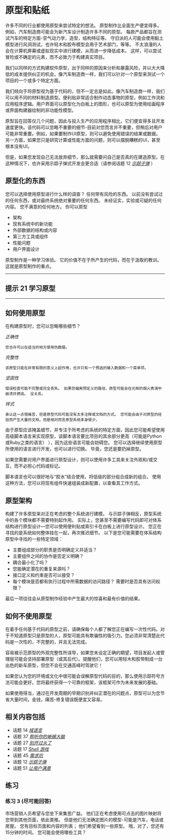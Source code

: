 # 原型和贴纸
<!-- 2020.03.14 -->

许多不同的行业都使用原型来尝试特定的想法。 原型制作比全面生产便宜得多。 例如，汽车制造商可能会为新汽车设计制造许多不同的原型。 每款产品都旨在测试汽车的特定方面-空气动力学，造型，结构特征等。 守旧派的人可能会使用黏土模型进行风洞测试，也许轻木和胶布模型会用于艺术部门，等等。 不太浪漫的人会在计算机屏幕或虚拟现实中进行建模，从而进一步降低成本。 这样，可以尝试冒险或不确定的元素，而不必致力于构建真实项目。

我们以同样的方式构建软件原型，出于同样的原因来分析和暴露风险，并以大大降低的成本提供纠正的机会。像汽车制造商一样，我们可以针对一个原型来测试一个项目的一个或多个特定方面。

我们倾向于将原型视为基于代码的，但不一定总是如此。像汽车制造商一样，我们可以用不同的材料制造原型。便利贴非常适合制作动态事物的原型，例如工作流和应用程序逻辑。用户界面可以原型化为白板上的图形，也可以原型为使用绘画程序或界面构建器绘制的非功能性模型。

原型旨在回答仅几个问题，因此与投入生产的应用程序相比，它们便宜得多且开发速度更快。该代码可以忽略不重要的细节-目前对您而言并不重要，但稍后对用户可能非常重要。例如，如果要制作UI原型，则可以避免使用错误的结果或数据。另一方面，如果您只是研究计算或性能方面的问题，则可以摆脱糟糕的UI，甚至根本没有UI。

但是，如果您发现自己无法放弃细节，那么就需要问自己是否真的在建造原型。在这种情况下，也许采用示踪子弹式开发会更合适（请参阅话题 12 [_示踪子弹_](./示踪子弹.md) ）

## 原型化的东西

您可以选择使用原型进行什么样的调查？ 任何带有风险的东西。 以前没有尝试过的任何东西，或对最终系统绝对重要的任何东西。 未经证实，实验或可疑的任何内容。 您不满意的任何地方。 你可以原型

- 架构
- 现有系统中的新功能
- 外部数据的结构或内容
- 第三方工具或组件
- 性能问题
- 用户界面设计

原型制作是一种学习体验。 它的价值不在于所产生的代码，而在于汲取的教训。 这就是原型制作的重点。


---
## 提示 21 学习原型
---

## 如何使用原型

在构建原型时，您可以忽略哪些细节？

  _正确性_

    您也许可以在适当的地方使用伪数据。

  _完整性_

    该原型只能在非常有限的意义上起作用，也许只有一个预选的输入数据和一个菜单项。

  _坚固性_

    错误检查可能不完整或完全丢失。 如果您偏离预定义的路径，原型可能会在光辉的烟火表演中崩溃并燃烧。 没关系。

  _样式_

    承认这一点很痛苦，但是原型代码可能没有太多注释或文档的方式。 您可能会由于对原型的经验而产生大量的文档，但是相对而言原型系统本身很少。

由于原型应该掩盖细节，并专注于所考虑的系统的特定方面，因此您可能希望使用高级脚本语言来实现原型，该脚本语言要比项目的其余部分更高（可能是Python或Ruby之类的语言） ），因为这些语言可能会妨碍您。 您可以选择继续使用原型所使用的语言进行开发，也可以进行切换。 毕竟，您还是要扔掉原型。

如果您需要对用户界面进行原型设计，则可以使用许多工具来关注外观和/或交互，而不必担心代码或标记。

脚本语言也可以很好地与“胶水”结合使用，将低级的部分组合成新的组合。 使用这种方法，您可以将现有组件快速组装成新配置，以查看其工作方式。

## 原型架构

构建了许多原型来对正在考虑的整个系统进行建模。 与示踪子弹相反，原型系统中的各个模块都不需要特别起作用。 实际上，您甚至不需要编写代码即可对体系结构进行原型设计—您可以使用便利贴或索引卡在白板上进行原型设计。 您正在寻找的是系统如何整体挂在一起，再次推迟细节。 以下是您可能需要在体系结构原型中寻找的一些特定领域：

- 主要组成部分的职责是否明确定义并适当？
- 主要组件之间的协作是否定义明确？
- 耦合最小化了吗？
- 您能确定潜在的重复来源吗？
- 接口定义和约束是否可以接受？
- 每个模块是否都有执行过程中所需数据的访问路径？ 需要时是否具有访问权限？

最后一项往往会从原型制作经验中产生最大的惊喜和最有价值的结果。

## 如何不使用原型

在着手任何基于代码的原型之前，请确保每个人都了解您正在编写一次性代码。对于不知道原型只是原型的人，原型可能具有欺骗性的吸引力。您必须非常清楚此代码是一次性的，不完整的，并且无法完成。

容易被示范原型的外观完整性所误导，如果您未设定正确的期望，项目发起人或管理层可能会坚持部署原型（或其后代）。提醒他们，您可以用轻木和胶带制成一台出色的新车原型，但您不会在交通高峰时驾驶它！

如果您认为您的环境或文化中很可能会误解原型代码的目的，那么使用示踪符号方法可能会更好。您将最终获得一个可靠的框架，该框架可作为未来发展的基础。

如果使用得当，通过在开发周期的早期识别并纠正潜在的问题点，原型可以为您节省大量时间，金钱，痛苦-修复错误既便宜又容易。

## 相关内容包括

- 话题 14 [_域语言_](./域语言.md)
- 话题 37 [_聆听你的蜥蜴大脑_](../Chapter7/聆听你的蜥蜴大脑.md)
- 话题 27 [_别开过头了_](../Chapter4/别开过头了.md)
- 话题 17 [_Shell 游戏_](../Chapter3/shell.md)
- 话题 45 [_需求坑_](../Chapter8/需求坑.md)
- 话题 12 [_示踪子弹_](./示踪子弹.md)
- 话题 51 [_让用户满意_](../Chapter9/让用户满意.md)

## 练习
### 练习 3 (尽可能回答)

市场营销人员希望与您坐下来集思广益。 他们正在考虑使用可点击的图片映射将您带到其他页面，依此类推。 但是他们无法确定图片的模型-可能是汽车，电话或房屋。 您有目标页面和内容的列表； 他们希望看到一些原型。 哦，对了，您还有15分钟的时间。 您可能会使用哪些工具？
